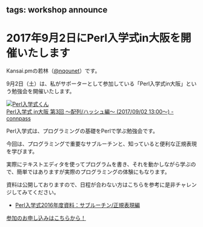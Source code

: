 tags: workshop announce
---
# 2017年9月2日にPerl入学式in大阪を開催いたします

Kansai.pmの若林（[@nqounet](https://twitter.com/nqounet)）です。

9月2日（土）は、私がサポーターとして参加している「Perl入学式in大阪」という勉強会を開催いたします。

[![Perl入学式くん](https://connpass-tokyo.s3.amazonaws.com/thumbs/13/9a/139a4afa253d159186839058c6a25405.png)<br />Perl入学式 in大阪 第3回 〜配列/ハッシュ編〜 (2017/09/02 13:00〜) - connpass](https://perl-entrance-osaka.connpass.com/event/63585/)

Perl入学式は、プログラミングの基礎をPerlで学ぶ勉強会です。

今回は、プログラミングで重要なサブルーチンと、知っていると便利な正規表現を学びます。

実際にテキストエディタを使ってプログラムを書き、それを動かしながら学ぶので、簡単ではありますが実際のプログラミングの体験にもなります。

資料は公開しておりますので、日程が合わない方はこちらを参考に是非チャレンジしてみてください。

- [Perl入学式2016年度資料：サブルーチン/正規表現編](https://github.com/perl-entrance-org/workshop-2016/blob/master/4th/slide.md)

[参加のお申し込みはこちらから！](https://perl-entrance-osaka.connpass.com/event/63585/join/)

